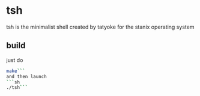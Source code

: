 # tsh
tsh is the minimalist shell created by tatyoke for the stanix operating system
## build
just do 
```sh
make```
and then launch 
```sh
./tsh```
